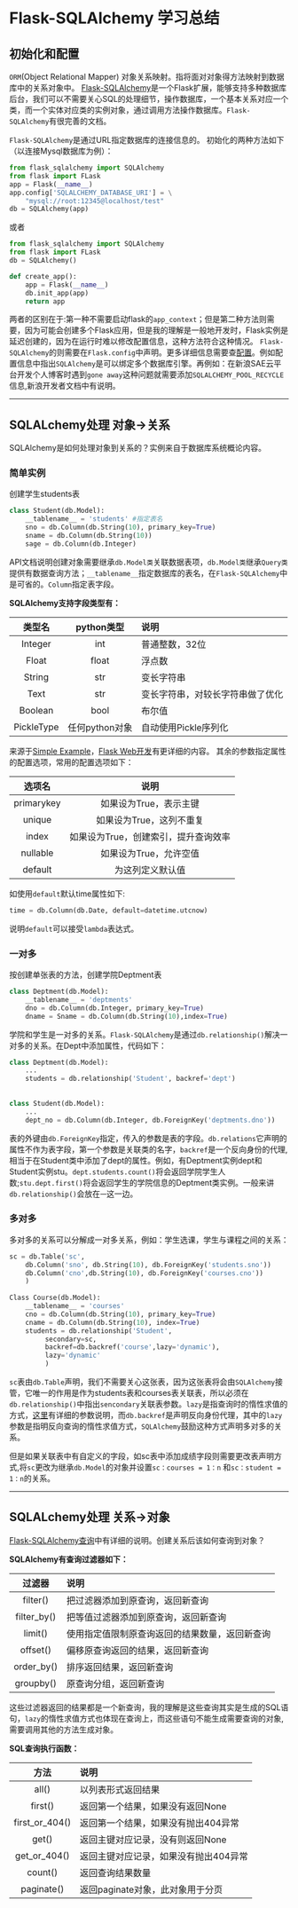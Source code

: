 ﻿# Flask-SQLAlchemy 学习总结

## 初始化和配置

`ORM`(Object Relational Mapper) 对象关系映射。指将面对对象得方法映射到数据库中的关系对象中。
[Flask-SQLAlchemy](http://flask-sqlalchemy.pocoo.org/2.1/)是一个Flask扩展，能够支持多种数据库后台，我们可以不需要关心SQL的处理细节，操作数据库，一个基本关系对应一个类，而一个实体对应类的实例对象，通过调用方法操作数据库。`Flask-SQLAlchemy`有很完善的文档。

`Flask-SQLAlchemy`是通过URL指定数据库的连接信息的。
初始化的两种方法如下（以连接Mysql数据库为例）：
```python
from flask_sqlalchemy import SQLAlchemy
from flask import FLask
app = Flask(__name__)
app.config['SQLALCHEMY_DATABASE_URI'] = \
    "mysql://root:12345@localhost/test"
db = SQLAlchemy(app)
```
或者
```python
from flask_sqlalchemy import SQLAlchemy
from flask import FLask
db = SQLAlchemy()

def create_app():
    app = Flask(__name__)
    db.init_app(app)
    return app
```
两者的区别在于:第一种不需要启动flask的`app_context`；但是第二种方法则需要，因为可能会创建多个Flask应用，但是我的理解是一般地开发时，Flask实例是延迟创建的，因为在运行时难以修改配置信息，这种方法符合这种情况。
`Flask-SQLAlchemy`的则需要在`Flask.config`中声明。更多详细信息需要查[配置](http://flask-sqlalchemy.pocoo.org/2.1/config)。例如配置信息中指出`SQLAlchemy`是可以绑定多个数据库引擎。再例如：在新浪SAE云平台开发个人博客时遇到`gone away`这种问题就需要添加`SQLALCHEMY_POOL_RECYCLE`信息,新浪开发者文档中有说明。

---

## SQLALchemy处理 对象->关系
SQLAlchemy是如何处理对象到关系的？实例来自于数据库系统概论内容。
### 简单实例
创建学生students表
```python
class Student(db.Model):
    __tablename__ = 'students' #指定表名
    sno = db.Column(db.String(10), primary_key=True)
    sname = db.Column(db.String(10))
    sage = db.Column(db.Integer)
```
API文档说明创建对象需要继承`db.Model类`关联数据表项，`db.Model类`继承`Query类`提供有数据查询方法；`__tablename__`指定数据库的表名，在`Flask-SQLAlchemy`中是可省的。`Column`指定表字段。

**SQLAlchemy支持字段类型有：**

|类型名|python类型|说明|
|:---:|:---:|:---|
|Integer|int|普通整数，32位|
|Float|float|浮点数|
|String|str|变长字符串|
|Text|str|变长字符串，对较长字符串做了优化|
|Boolean|bool|布尔值|
|PickleType|任何python对象|自动使用Pickle序列化|

来源于[Simple Example](http://flask-sqlalchemy.pocoo.org/2.1/models/#simple-example)，[Flask Web开发](https://segmentfault.com/a/1190000002362175)有更详细的内容。
其余的参数指定属性的配置选项，常用的配置选项如下：

|选项名|说明|
|:---:|:---:|
|primarykey|如果设为True，表示主键|
|unique|如果设为True，这列不重复|
|index|如果设为True，创建索引，提升查询效率|
|nullable|如果设为True，允许空值|
|default|为这列定义默认值|


如使用`default`默认time属性如下:
```python
time = db.Column(db.Date, default=datetime.utcnow)
```
说明`default`可以接受`lambda`表达式。

### 一对多
按创建单张表的方法，创建学院Deptment表
```python
class Deptment(db.Model):
    __tablename__ = 'deptments'
    dno = db.Column(db.Integer, primary_key=True)
    dname = Sname = db.Column(db.String(10),index=True)
```
学院和学生是一对多的关系。`Flask-SQLAlchemy`是通过`db.relationship()`解决一对多的关系。在Dept中添加属性，代码如下：
```python
class Deptment(db.Model):
    ...
    students = db.relationship('Student', backref='dept')
    
    
class Student(db.Model):
    ...
    dept_no = db.Column(db.Integer, db.ForeignKey('deptments.dno'))
```
表的外键由`db.ForeignKey`指定，传入的参数是表的字段。`db.relations`它声明的属性不作为表字段，第一个参数是关联类的名字，`backref`是一个反向身份的代理,相当于在Student类中添加了dept的属性。例如，有Deptment实例dept和Student实例stu。`dept.students.count()`将会返回学院学生人数;`stu.dept.first()`将会返回学生的学院信息的Deptment类实例。一般来讲`db.relationship()`会放在`一`这一边。

### 多对多
多对多的关系可以分解成一对多关系，例如：学生选课，学生与课程之间的关系：
```python
sc = db.Table('sc',
    db.Column('sno', db.String(10), db.ForeignKey('students.sno'))
    db.Column('cno',db.String(10), db.ForeignKey('courses.cno'))
    )
    
Class Course(db.Model):
    __tablename__ = 'courses'
    cno = db.Column(db.String(10), primary_key=True)
    cname = db.Column(db.String(10), index=True)
    students = db.relationship('Student',
         secondary=sc,
         backref=db.backref('course',lazy='dynamic'),
         lazy='dynamic'
         )
```
`sc`表由`db.Table`声明，我们不需要关心这张表，因为这张表将会由`SQLAlchemy`接管，它唯一的作用是作为students表和courses表关联表，所以必须在`db.relationship()`中指出`sencondary`关联表参数。`lazy`是指查询时的惰性求值的方式，[这里](http://flask-sqlalchemy.pocoo.org/2.1/models/#one-to-many-relationships)有详细的参数说明，而`db.backref`是声明反向身份代理，其中的`lazy`参数是指明反向查询的惰性求值方式，`SQLAlchemy`鼓励这种方式声明多对多的关系。

但是如果关联表中有自定义的字段，如sc表中添加成绩字段则需要更改表声明方式,将`sc`更改为继承`db.Model`的对象并设置`sc：courses = 1：n` 和`sc：student = 1：n`的关系。

---

## SQLALchemy处理 关系->对象
[Flask-SQLAlchemy查询](http://flask-sqlalchemy.pocoo.org/2.1/queries/)中有详细的说明。创建关系后该如何查询到对象？

**SQLAlchemy有查询过滤器如下：**

|过滤器|说明|
|:---:|:---|
|filter()|把过滤器添加到原查询，返回新查询|
|filter_by()|把等值过滤器添加到原查询，返回新查询|
|limit()|使用指定值限制原查询返回的结果数量，返回新查询|
|offset()|偏移原查询返回的结果，返回新查询|
|order_by()|排序返回结果，返回新查询|
|groupby()|原查询分组，返回新查询|

这些过滤器返回的结果都是一个新查询，我的理解是这些查询其实是生成的SQL语句，`lazy`的惰性求值方式也体现在查询上，而这些语句不能生成需要查询的对象,需要调用其他的方法生成对象。

**SQL查询执行函数：**

|方法|说明|
|:---:|:---|
|all()|以列表形式返回结果|
|first()|返回第一个结果，如果没有返回None|
|first_or_404()|返回第一个结果，如果没有抛出404异常|
|get()|返回主键对应记录，没有则返回None|
|get_or_404()|返回主键对应记录，如果没有抛出404异常|
|count()|返回查询结果数量|
|paginate()|返回paginate对象，此对象用于分页|





